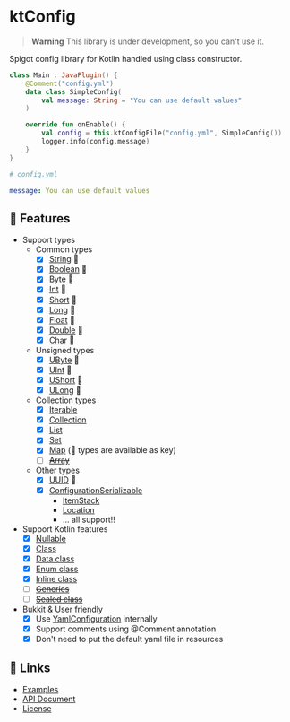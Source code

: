# ktConfig

> **Warning**
> This library is under development, so you can't use it.

Spigot config library for Kotlin handled using class constructor.

```kotlin
class Main : JavaPlugin() { 
    @Comment("config.yml")
    data class SimpleConfig(
        val message: String = "You can use default values"
    )

    override fun onEnable() {
        val config = this.ktConfigFile("config.yml", SimpleConfig())
        logger.info(config.message)
    }
}
```

```yaml
# config.yml

message: You can use default values
```

## 🧭 Features

- Support types
  - Common types
    - [x] [String](https://kotlinlang.org/api/latest/jvm/stdlib/kotlin/-string/) 🔑
    - [x] [Boolean](https://kotlinlang.org/api/latest/jvm/stdlib/kotlin/-boolean/) 🔑
    - [x] [Byte](https://kotlinlang.org/api/latest/jvm/stdlib/kotlin/-byte/) 🔑
    - [x] [Int](https://kotlinlang.org/api/latest/jvm/stdlib/kotlin/-int/) 🔑
    - [x] [Short](https://kotlinlang.org/api/latest/jvm/stdlib/kotlin/-short/) 🔑
    - [x] [Long](https://kotlinlang.org/api/latest/jvm/stdlib/kotlin/-long/) 🔑
    - [x] [Float](https://kotlinlang.org/api/latest/jvm/stdlib/kotlin/-float/) 🔑
    - [x] [Double](https://kotlinlang.org/api/latest/jvm/stdlib/kotlin/-double/) 🔑
    - [x] [Char](https://kotlinlang.org/api/latest/jvm/stdlib/kotlin/-char/) 🔑
  - Unsigned types
    - [x] [UByte](https://kotlinlang.org/api/latest/jvm/stdlib/kotlin/-u-byte/) 🔑
    - [x] [UInt](https://kotlinlang.org/api/latest/jvm/stdlib/kotlin/-u-int/) 🔑
    - [x] [UShort](https://kotlinlang.org/api/latest/jvm/stdlib/kotlin/-u-short/) 🔑
    - [x] [ULong](https://kotlinlang.org/api/latest/jvm/stdlib/kotlin/-u-long/) 🔑
  - Collection types
    - [x] [Iterable](https://kotlinlang.org/api/latest/jvm/stdlib/kotlin.collections/-iterable/)
    - [x] [Collection](https://kotlinlang.org/api/latest/jvm/stdlib/kotlin.collections/-collection/)
    - [x] [List](https://kotlinlang.org/api/latest/jvm/stdlib/kotlin.collections/-list/)
    - [x] [Set](https://kotlinlang.org/api/latest/jvm/stdlib/kotlin.collections/-set/)
    - [x] [Map](https://kotlinlang.org/api/latest/jvm/stdlib/kotlin.collections/-map/) (🔑 types are available as key)
    - [ ] [~~Array~~](https://kotlinlang.org/api/latest/jvm/stdlib/kotlin/-array/)
  - Other types
    - [x] [UUID](https://docs.oracle.com/javase/8/docs/api/java/util/UUID.html) 🔑
    - [x] [ConfigurationSerializable](https://hub.spigotmc.org/javadocs/bukkit/org/bukkit/configuration/serialization/ConfigurationSerializable.html)
      - [ItemStack](https://hub.spigotmc.org/javadocs/bukkit/org/bukkit/inventory/ItemStack.html)
      - [Location](https://hub.spigotmc.org/javadocs/bukkit/org/bukkit/Location.html)
      - ... all support!!
- Support Kotlin features
  - [x] [Nullable](https://kotlinlang.org/docs/null-safety.html)
  - [x] [Class](https://kotlinlang.org/docs/classes.html)
  - [x] [Data class](https://kotlinlang.org/docs/data-classes.html)
  - [x] [Enum class](https://kotlinlang.org/docs/enum-classes.html)
  - [x] [Inline class](https://kotlinlang.org/docs/inline-classes.html)
  - [ ] [~~Generics~~](https://kotlinlang.org/docs/generics.html)
  - [ ] [~~Sealed class~~](https://kotlinlang.org/docs/sealed-classes.html)
- Bukkit & User friendly
  - [x] Use [YamlConfiguration](https://hub.spigotmc.org/javadocs/spigot/org/bukkit/configuration/file/YamlConfiguration.html) internally
  - [x] Support comments using @Comment annotation
  - [x] Don't need to put the default yaml file in resources

## 🔗 Links

- [Examples](examples)
- [API Document](https://gh.s7a.dev/ktConfig)
- [License](LICENSE)
